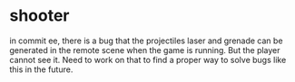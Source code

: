# shooter
in commit ee, there is a bug that the projectiles laser and grenade can be generated in the remote scene when the game is running. But the player cannot see it. Need to work on that to find a proper way to solve bugs like this in the future.
